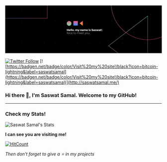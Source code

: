 [![Saswat Samal](https://github.com/saswatsamal/saswatsamal/blob/master/assets/saswatsamal.py.png)](http://saswatsamal.me)


[![Twitter Follow](https://badgen.net/twitter/follow/TweetSaswat)](https://twitter.com/TweetSaswat)
[![https://badgen.net/badge/color/Visit%20my%20site!/black?icon=bitcoin-lightning&label=saswatsamal](https://badgen.net/badge/color/Visit%20my%20site!/black?icon=bitcoin-lightning&label=saswatsamal)](http://saswatsamal.me/)
### Hi there 👋, I'm Saswat Samal. Welcome to my GitHub!

---
### Check my Stats!
![Saswat Samal's Stats](https://github-readme-stats.vercel.app/api?username=saswatsamal&show_icons=true&theme=dark)

**I can see you are visiting me!**

[![HitCount](http://hits.dwyl.com/saswatsamal/saswatsamal.svg)](http://saswatsamal.me)

*Then don't forget to give a ⭐ in my projects*

<!--
**saswatsamal/saswatsamal** is a ✨ _special_ ✨ repository because its `README.md` (this file) appears on your GitHub profile.

Here are some ideas to get you started:

- 🔭 I’m currently working on ...
- 🌱 I’m currently learning ...
- 👯 I’m looking to collaborate on ...
- 🤔 I’m looking for help with ...
- 💬 Ask me about ...
- 📫 How to reach me: ...
- 😄 Pronouns: ...
- ⚡ Fun fact: ...
-->
